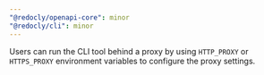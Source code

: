 ```yaml
---
"@redocly/openapi-core": minor
"@redocly/cli": minor
---
```


Users can run the CLI tool behind a proxy by using `HTTP_PROXY` or `HTTPS_PROXY` environment variables to configure the proxy settings.
